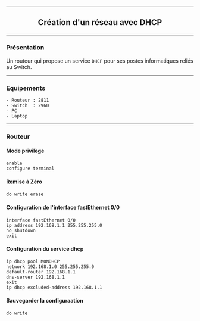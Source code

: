 ----------------------------------------------------------------------------------------------------------------------------------
## <p align='center'> Création d'un réseau avec DHCP </p>


----------------------------------------------------------------------------------------------------------------------------------
### Présentation
Un routeur qui propose un service `DHCP` pour ses postes informatiques reliés au Switch. 

----------------------------------------------------------------------------------------------------------------------------------
### Equipements
```
- Routeur : 2811
- Switch  : 2960
- PC
- Laptop
```

----------------------------------------------------------------------------------------------------------------------------------
### Routeur

#### Mode privilège
```
enable
configure terminal
```

#### Remise à Zéro
```
do write erase
```



#### Configuration de l'interface fastEthernet 0/0
```
interface fastEthernet 0/0
ip address 192.168.1.1 255.255.255.0
no shutdown
exit
```

#### Configuration du service dhcp
```
ip dhcp pool MONDHCP
network 192.168.1.0 255.255.255.0
default-router 192.168.1.1
dns-server 192.168.1.1
exit
ip dhcp excluded-address 192.168.1.1
```

#### Sauvegarder la configuraation
```
do write
```
